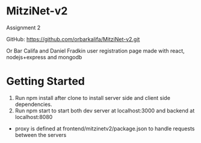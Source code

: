 # MitziNet-v2

Assignment 2

GitHub:
https://github.com/orbarkalifa/MitziNet-v2.git

Or Bar Califa and Daniel Fradkin
user registration page made with react, nodejs+express and mongodb

# Getting Started

1. Run npm install after clone to install server side and client side dependencies.
2. Run npm start to start both dev server at localhost:3000 and backend at localhost:8080

-   proxy is defined at frontend/mitzinetv2/package.json to handle requests between the servers
